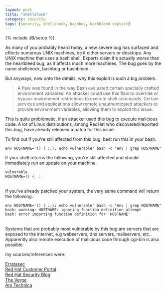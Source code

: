 ```yaml
---
layout: post
title: "shellshock"
category: security
tags: [security, shellshock, bashbug, bashbleed exploit]
---
```

{% include JB/setup %}

As many of you probably heard today, a new severe bug has surfaced and effects numerous UNIX machines, be it either servers or desktops. Any UNIX machine that uses a bash shell. Experts claim it's actually worse than the heartbleed bug, as it affects much more machines.
The bug goes by the name shellshock, bashbug or bashbleed.

<!--more-->

But anyways, now onto the details, why this exploit is such a big problem.

> A flaw was found in the way Bash evaluated certain specially crafted environment variables. An attacker could use this flaw to override or bypass environment restrictions to execute shell commands. Certain services and applications allow remote unauthenticated attackers to provide environment variables, allowing them to exploit this issue.

This is quite problematic, if an attacker used this bug to execute malicious code.
A lot of Linux distributions, among RedHat who discovered/reported this bug, have already released a patch for this issue.

To find out if you're still affected from this bug, best run this in your bash.

    env HOSTNAME='() { :;}; echo vulnerable' bash -c "env | grep HOSTNAME"

If your shell returns the following, you're still affected and should immediately run an update on your machine.

    vulnerable 
    HOSTNAME=() {  :

<br>
If you've already patched your system, the very same command will return the following:

    env HOSTNAME='() { :;}; echo vulnerable' bash -c "env | grep HOSTNAME"
    bash: warning: HOSTNAME: ignoring function definition attempt
    bash: error importing function definition for 'HOSTNAME'

<br>
Systems that are probably most vulnerable by this bug are servers that are exposed to the internet, e.g webservers, dns servers, mailservers, etc..
Apparently also remote execution of malicious code through cgi-bin is also possible.

my sources/references were:

[Erratasec](http://blog.erratasec.com/2014/09/bash-bug-as-big-as-heartbleed.html#.VCRe0a1QphF)
<br />
[Red Hat Customer Portal](https://rhn.redhat.com/errata/RHSA-2014-1293.html)
<br />
[Red Hat Security Blog](https://securityblog.redhat.com/2014/09/24/bash-specially-crafted-environment-variables-code-injection-attack/)
<br />
[The Verge](http://www.theverge.com/2014/9/24/6840697/worse-than-heartbleed-todays-bash-bug-could-be-breaking-security-for) 
<br />
[Ars Technica](http://arstechnica.com/security/2014/09/bug-in-bash-shell-creates-big-security-hole-on-anything-with-nix-in-it/)
